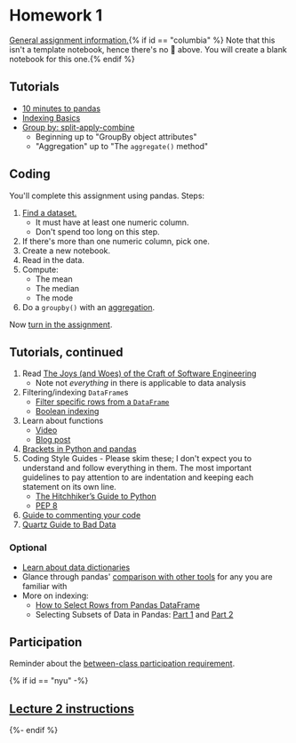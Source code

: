 # Homework 1

[General assignment information.](assignments.md){% if id == "columbia" %} Note that this isn't a template notebook, hence there's no 🚀 above. You will create a blank notebook for this one.{% endif %}

## Tutorials

- [10 minutes to pandas](https://pandas.pydata.org/pandas-docs/stable/user_guide/10min.html)
- [Indexing Basics](https://pandas.pydata.org/docs/user_guide/indexing.html#basics)
- [Group by: split-apply-combine](https://pandas.pydata.org/docs/user_guide/groupby.html)
   - Beginning up to "GroupBy object attributes"
   - "Aggregation" up to "The `aggregate()` method"

## Coding

You'll complete this assignment using pandas. Steps:

1. [Find a dataset.](assignments/open_ended.md)
   - It must have at least one numeric column.
   - Don't spend too long on this step.
1. If there's more than one numeric column, pick one.
1. Create a new notebook.
1. Read in the data.
1. Compute:
   - The mean
   - The median
   - The mode
1. Do a `groupby()` with an [aggregation](https://pandas.pydata.org/docs/user_guide/groupby.html#aggregation).

Now [turn in the assignment](assignments.md).

## Tutorials, continued

1. Read [The Joys (and Woes) of the Craft of Software Engineering](https://cs.calvin.edu/courses/cs/262/kvlinden/references/brooksJoysAndWoes.html)
   - Note not _everything_ in there is applicable to data analysis
1. Filtering/indexing `DataFrame`s
   - [Filter specific rows from a `DataFrame`](https://pandas.pydata.org/pandas-docs/stable/getting_started/intro_tutorials/03_subset_data.html#how-do-i-filter-specific-rows-from-a-dataframe)
   - [Boolean indexing](https://pandas.pydata.org/pandas-docs/stable/user_guide/indexing.html#boolean-indexing)
1. Learn about functions
   - [Video](https://www.youtube.com/watch?v=9Os0o3wzS_I&list=PL-osiE80TeTskrapNbzXhwoFUiLCjGgY7&index=8)
   - [Blog post](https://python.land/introduction-to-python/functions)
1. [Brackets in Python and pandas](brackets.ipynb)
1. Coding Style Guides - Please skim these; I don't expect you to understand and follow everything in them. The most important guidelines to pay attention to are indentation and keeping each statement on its own line.
   - [The Hitchhiker’s Guide to Python](https://docs.python-guide.org/writing/style/)
   - [PEP 8](https://www.python.org/dev/peps/pep-0008/)
1. [Guide to commenting your code](https://realpython.com/python-comments-guide/)
1. [Quartz Guide to Bad Data](https://github.com/Quartz/bad-data-guide#readme)

### Optional

- [Learn about data dictionaries](https://analystanswers.com/what-is-a-data-dictionary-a-simple-thorough-overview/)
- Glance through pandas' [comparison with other tools](https://pandas.pydata.org/pandas-docs/stable/getting_started/comparison/index.html) for any you are familiar with
- More on indexing:
  - [How to Select Rows from Pandas DataFrame](https://datatofish.com/select-rows-pandas-dataframe/)
  - Selecting Subsets of Data in Pandas: [Part 1](https://medium.com/dunder-data/selecting-subsets-of-data-in-pandas-6fcd0170be9c) and [Part 2](https://medium.com/dunder-data/selecting-subsets-of-data-in-pandas-39e811c81a0c)

## Participation

Reminder about the [between-class participation requirement](syllabus.md#participation).

{% if id == "nyu" -%}
## [Lecture 2 instructions](https://edstem.org/us/courses/76318/discussion/6462523)
{%- endif %}
